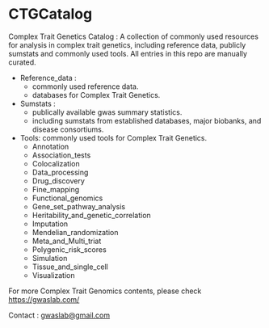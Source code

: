 # CTGCatalog

Complex Trait Genetics Catalog : A collection of commonly used resources for analysis in complex trait genetics, including reference data, publicly sumstats and commonly used tools. All entries in this repo are manually curated.

* Reference_data :
    * commonly used reference data.
    * databases for Complex Trait Genetics.
* Sumstats :  
    * publically available gwas summary statistics.
    * including sumstats from established databases, major biobanks, and disease consortiums.
* Tools: commonly used tools for Complex Trait Genetics.
    * Annotation
    * Association_tests
    * Colocalization
    * Data_processing
    * Drug_discovery
    * Fine_mapping
    * Functional_genomics
    * Gene_set_pathway_analysis
    * Heritability_and_genetic_correlation
    * Imputation
    * Mendelian_randomization
    * Meta_and_Multi_triat
    * Polygenic_risk_scores
    * Simulation
    * Tissue_and_single_cell
    * Visualization

For more Complex Trait Genomics contents, please check https://gwaslab.com/

Contact : gwaslab@gmail.com
